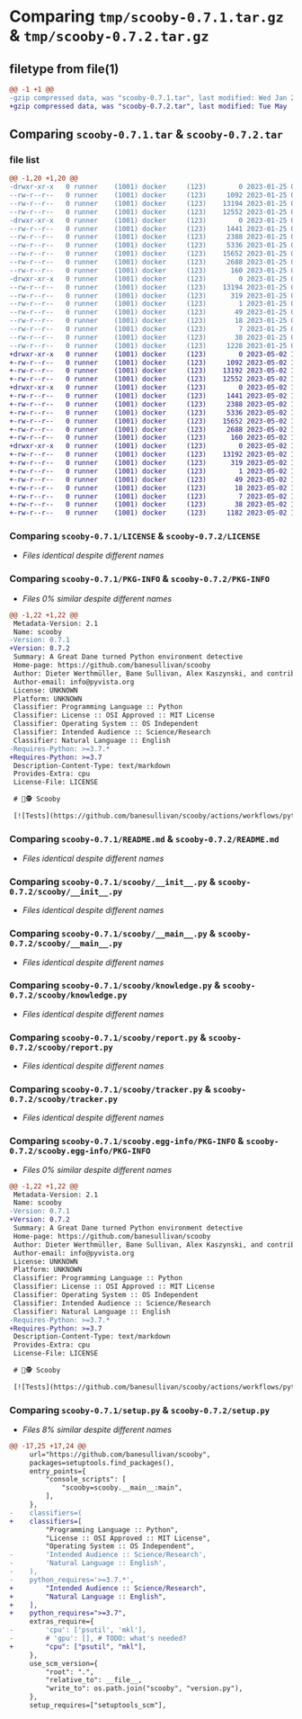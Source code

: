 # Comparing `tmp/scooby-0.7.1.tar.gz` & `tmp/scooby-0.7.2.tar.gz`

## filetype from file(1)

```diff
@@ -1 +1 @@
-gzip compressed data, was "scooby-0.7.1.tar", last modified: Wed Jan 25 00:33:42 2023, max compression
+gzip compressed data, was "scooby-0.7.2.tar", last modified: Tue May  2 16:21:22 2023, max compression
```

## Comparing `scooby-0.7.1.tar` & `scooby-0.7.2.tar`

### file list

```diff
@@ -1,20 +1,20 @@
-drwxr-xr-x   0 runner    (1001) docker     (123)        0 2023-01-25 00:33:42.527969 scooby-0.7.1/
--rw-r--r--   0 runner    (1001) docker     (123)     1092 2023-01-25 00:33:32.000000 scooby-0.7.1/LICENSE
--rw-r--r--   0 runner    (1001) docker     (123)    13194 2023-01-25 00:33:42.527969 scooby-0.7.1/PKG-INFO
--rw-r--r--   0 runner    (1001) docker     (123)    12552 2023-01-25 00:33:32.000000 scooby-0.7.1/README.md
-drwxr-xr-x   0 runner    (1001) docker     (123)        0 2023-01-25 00:33:42.527969 scooby-0.7.1/scooby/
--rw-r--r--   0 runner    (1001) docker     (123)     1441 2023-01-25 00:33:32.000000 scooby-0.7.1/scooby/__init__.py
--rw-r--r--   0 runner    (1001) docker     (123)     2388 2023-01-25 00:33:32.000000 scooby-0.7.1/scooby/__main__.py
--rw-r--r--   0 runner    (1001) docker     (123)     5336 2023-01-25 00:33:32.000000 scooby-0.7.1/scooby/knowledge.py
--rw-r--r--   0 runner    (1001) docker     (123)    15652 2023-01-25 00:33:32.000000 scooby-0.7.1/scooby/report.py
--rw-r--r--   0 runner    (1001) docker     (123)     2688 2023-01-25 00:33:32.000000 scooby-0.7.1/scooby/tracker.py
--rw-r--r--   0 runner    (1001) docker     (123)      160 2023-01-25 00:33:42.000000 scooby-0.7.1/scooby/version.py
-drwxr-xr-x   0 runner    (1001) docker     (123)        0 2023-01-25 00:33:42.527969 scooby-0.7.1/scooby.egg-info/
--rw-r--r--   0 runner    (1001) docker     (123)    13194 2023-01-25 00:33:42.000000 scooby-0.7.1/scooby.egg-info/PKG-INFO
--rw-r--r--   0 runner    (1001) docker     (123)      319 2023-01-25 00:33:42.000000 scooby-0.7.1/scooby.egg-info/SOURCES.txt
--rw-r--r--   0 runner    (1001) docker     (123)        1 2023-01-25 00:33:42.000000 scooby-0.7.1/scooby.egg-info/dependency_links.txt
--rw-r--r--   0 runner    (1001) docker     (123)       49 2023-01-25 00:33:42.000000 scooby-0.7.1/scooby.egg-info/entry_points.txt
--rw-r--r--   0 runner    (1001) docker     (123)       18 2023-01-25 00:33:42.000000 scooby-0.7.1/scooby.egg-info/requires.txt
--rw-r--r--   0 runner    (1001) docker     (123)        7 2023-01-25 00:33:42.000000 scooby-0.7.1/scooby.egg-info/top_level.txt
--rw-r--r--   0 runner    (1001) docker     (123)       38 2023-01-25 00:33:42.527969 scooby-0.7.1/setup.cfg
--rw-r--r--   0 runner    (1001) docker     (123)     1228 2023-01-25 00:33:32.000000 scooby-0.7.1/setup.py
+drwxr-xr-x   0 runner    (1001) docker     (123)        0 2023-05-02 16:21:22.640624 scooby-0.7.2/
+-rw-r--r--   0 runner    (1001) docker     (123)     1092 2023-05-02 16:21:06.000000 scooby-0.7.2/LICENSE
+-rw-r--r--   0 runner    (1001) docker     (123)    13192 2023-05-02 16:21:22.640624 scooby-0.7.2/PKG-INFO
+-rw-r--r--   0 runner    (1001) docker     (123)    12552 2023-05-02 16:21:06.000000 scooby-0.7.2/README.md
+drwxr-xr-x   0 runner    (1001) docker     (123)        0 2023-05-02 16:21:22.640624 scooby-0.7.2/scooby/
+-rw-r--r--   0 runner    (1001) docker     (123)     1441 2023-05-02 16:21:06.000000 scooby-0.7.2/scooby/__init__.py
+-rw-r--r--   0 runner    (1001) docker     (123)     2388 2023-05-02 16:21:06.000000 scooby-0.7.2/scooby/__main__.py
+-rw-r--r--   0 runner    (1001) docker     (123)     5336 2023-05-02 16:21:06.000000 scooby-0.7.2/scooby/knowledge.py
+-rw-r--r--   0 runner    (1001) docker     (123)    15652 2023-05-02 16:21:06.000000 scooby-0.7.2/scooby/report.py
+-rw-r--r--   0 runner    (1001) docker     (123)     2688 2023-05-02 16:21:06.000000 scooby-0.7.2/scooby/tracker.py
+-rw-r--r--   0 runner    (1001) docker     (123)      160 2023-05-02 16:21:22.000000 scooby-0.7.2/scooby/version.py
+drwxr-xr-x   0 runner    (1001) docker     (123)        0 2023-05-02 16:21:22.640624 scooby-0.7.2/scooby.egg-info/
+-rw-r--r--   0 runner    (1001) docker     (123)    13192 2023-05-02 16:21:22.000000 scooby-0.7.2/scooby.egg-info/PKG-INFO
+-rw-r--r--   0 runner    (1001) docker     (123)      319 2023-05-02 16:21:22.000000 scooby-0.7.2/scooby.egg-info/SOURCES.txt
+-rw-r--r--   0 runner    (1001) docker     (123)        1 2023-05-02 16:21:22.000000 scooby-0.7.2/scooby.egg-info/dependency_links.txt
+-rw-r--r--   0 runner    (1001) docker     (123)       49 2023-05-02 16:21:22.000000 scooby-0.7.2/scooby.egg-info/entry_points.txt
+-rw-r--r--   0 runner    (1001) docker     (123)       18 2023-05-02 16:21:22.000000 scooby-0.7.2/scooby.egg-info/requires.txt
+-rw-r--r--   0 runner    (1001) docker     (123)        7 2023-05-02 16:21:22.000000 scooby-0.7.2/scooby.egg-info/top_level.txt
+-rw-r--r--   0 runner    (1001) docker     (123)       38 2023-05-02 16:21:22.640624 scooby-0.7.2/setup.cfg
+-rw-r--r--   0 runner    (1001) docker     (123)     1182 2023-05-02 16:21:06.000000 scooby-0.7.2/setup.py
```

### Comparing `scooby-0.7.1/LICENSE` & `scooby-0.7.2/LICENSE`

 * *Files identical despite different names*

### Comparing `scooby-0.7.1/PKG-INFO` & `scooby-0.7.2/PKG-INFO`

 * *Files 0% similar despite different names*

```diff
@@ -1,22 +1,22 @@
 Metadata-Version: 2.1
 Name: scooby
-Version: 0.7.1
+Version: 0.7.2
 Summary: A Great Dane turned Python environment detective
 Home-page: https://github.com/banesullivan/scooby
 Author: Dieter Werthmüller, Bane Sullivan, Alex Kaszynski, and contributors
 Author-email: info@pyvista.org
 License: UNKNOWN
 Platform: UNKNOWN
 Classifier: Programming Language :: Python
 Classifier: License :: OSI Approved :: MIT License
 Classifier: Operating System :: OS Independent
 Classifier: Intended Audience :: Science/Research
 Classifier: Natural Language :: English
-Requires-Python: >=3.7.*
+Requires-Python: >=3.7
 Description-Content-Type: text/markdown
 Provides-Extra: cpu
 License-File: LICENSE
 
 # 🐶🕵️ Scooby
 
 [![Tests](https://github.com/banesullivan/scooby/actions/workflows/pythonpackage.yml/badge.svg)](https://github.com/banesullivan/scooby/actions/workflows/pythonpackage.yml)
```

### Comparing `scooby-0.7.1/README.md` & `scooby-0.7.2/README.md`

 * *Files identical despite different names*

### Comparing `scooby-0.7.1/scooby/__init__.py` & `scooby-0.7.2/scooby/__init__.py`

 * *Files identical despite different names*

### Comparing `scooby-0.7.1/scooby/__main__.py` & `scooby-0.7.2/scooby/__main__.py`

 * *Files identical despite different names*

### Comparing `scooby-0.7.1/scooby/knowledge.py` & `scooby-0.7.2/scooby/knowledge.py`

 * *Files identical despite different names*

### Comparing `scooby-0.7.1/scooby/report.py` & `scooby-0.7.2/scooby/report.py`

 * *Files identical despite different names*

### Comparing `scooby-0.7.1/scooby/tracker.py` & `scooby-0.7.2/scooby/tracker.py`

 * *Files identical despite different names*

### Comparing `scooby-0.7.1/scooby.egg-info/PKG-INFO` & `scooby-0.7.2/scooby.egg-info/PKG-INFO`

 * *Files 0% similar despite different names*

```diff
@@ -1,22 +1,22 @@
 Metadata-Version: 2.1
 Name: scooby
-Version: 0.7.1
+Version: 0.7.2
 Summary: A Great Dane turned Python environment detective
 Home-page: https://github.com/banesullivan/scooby
 Author: Dieter Werthmüller, Bane Sullivan, Alex Kaszynski, and contributors
 Author-email: info@pyvista.org
 License: UNKNOWN
 Platform: UNKNOWN
 Classifier: Programming Language :: Python
 Classifier: License :: OSI Approved :: MIT License
 Classifier: Operating System :: OS Independent
 Classifier: Intended Audience :: Science/Research
 Classifier: Natural Language :: English
-Requires-Python: >=3.7.*
+Requires-Python: >=3.7
 Description-Content-Type: text/markdown
 Provides-Extra: cpu
 License-File: LICENSE
 
 # 🐶🕵️ Scooby
 
 [![Tests](https://github.com/banesullivan/scooby/actions/workflows/pythonpackage.yml/badge.svg)](https://github.com/banesullivan/scooby/actions/workflows/pythonpackage.yml)
```

### Comparing `scooby-0.7.1/setup.py` & `scooby-0.7.2/setup.py`

 * *Files 8% similar despite different names*

```diff
@@ -17,25 +17,24 @@
     url="https://github.com/banesullivan/scooby",
     packages=setuptools.find_packages(),
     entry_points={
         "console_scripts": [
             "scooby=scooby.__main__:main",
         ],
     },
-    classifiers=(
+    classifiers=[
         "Programming Language :: Python",
         "License :: OSI Approved :: MIT License",
         "Operating System :: OS Independent",
-        'Intended Audience :: Science/Research',
-        'Natural Language :: English',
-    ),
-    python_requires='>=3.7.*',
+        "Intended Audience :: Science/Research",
+        "Natural Language :: English",
+    ],
+    python_requires=">=3.7",
     extras_require={
-        'cpu': ['psutil', 'mkl'],
-        # 'gpu': [], # TODO: what's needed?
+        "cpu": ["psutil", "mkl"],
     },
     use_scm_version={
         "root": ".",
         "relative_to": __file__,
         "write_to": os.path.join("scooby", "version.py"),
     },
     setup_requires=["setuptools_scm"],
```

